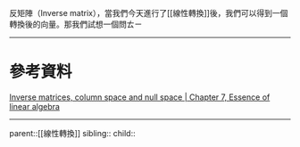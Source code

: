 反矩陣（Inverse matrix），當我們今天進行了[[線性轉換]]後，我們可以得到一個轉換後的向量。那我們試想一個問ㄊㄧ

- - -
# 參考資料
[Inverse matrices, column space and null space | Chapter 7, Essence of linear algebra](https://www.youtube.com/watch?v=uQhTuRlWMxw&list=PLZHQObOWTQDPD3MizzM2xVFitgF8hE_ab&index=8)
- - -
parent::[[線性轉換]]
sibling::
child::